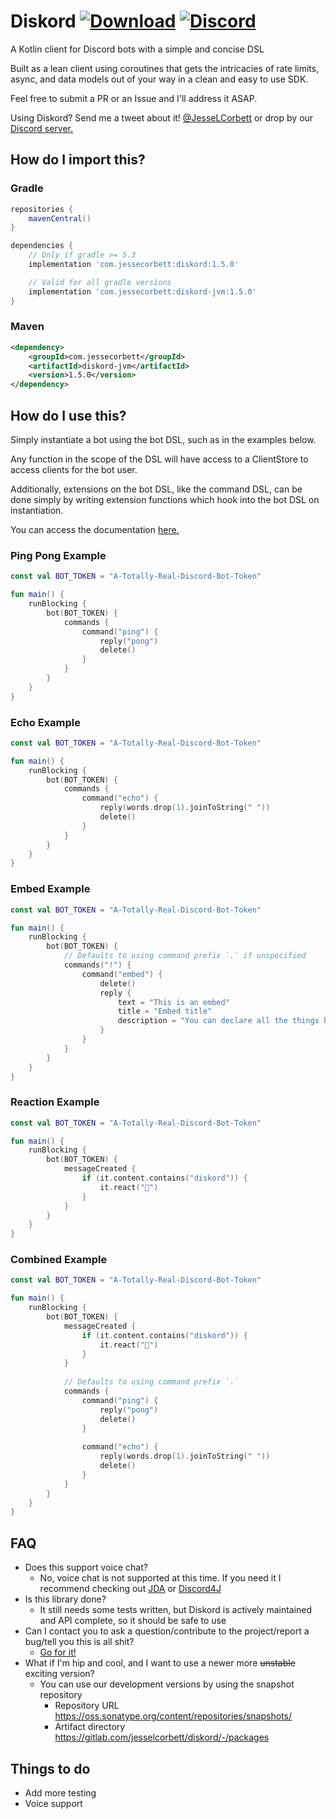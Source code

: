 # Diskord [![Download](https://api.bintray.com/packages/jessecorbett/diskord/diskord/images/download.svg)](https://bintray.com/jessecorbett/diskord/diskord/_latestVersion) [![Discord](https://img.shields.io/discord/424046347428167688.svg?style=flat-square)](https://discord.gg/UPTWsZ5)

A Kotlin client for Discord bots with a simple and concise DSL

Built as a lean client using coroutines that gets the intricacies of rate limits, async, and data models out of your way in a clean and easy to use SDK.

Feel free to submit a PR or an Issue and I'll address it ASAP.

Using Diskord? Send me a tweet about it! [@JesseLCorbett](https://twitter.com/JesseLCorbett) or drop by our [Discord server.](https://discord.gg/UPTWsZ5)

## How do I import this?

### Gradle
```groovy
repositories {
    mavenCentral()
}

dependencies {
    // Only if gradle >= 5.3
    implementation 'com.jessecorbett:diskord:1.5.0'

    // Valid for all gradle versions
    implementation 'com.jessecorbett:diskord-jvm:1.5.0'
}
```

### Maven
```xml
<dependency>
    <groupId>com.jessecorbett</groupId>
    <artifactId>diskord-jvm</artifactId>
    <version>1.5.0</version>
</dependency>
```

## How do I use this?

Simply instantiate a bot using the bot DSL, such as in the examples below.

Any function in the scope of the DSL will have access to a ClientStore to access clients for the bot user.

Additionally, extensions on the bot DSL, like the command DSL, can be done simply by writing extension functions which hook into the bot DSL on instantiation.

You can access the documentation [here.](https://jesselcorbett.gitlab.io/diskord/diskord/)

### Ping Pong Example
```kotlin
const val BOT_TOKEN = "A-Totally-Real-Discord-Bot-Token"

fun main() {
    runBlocking {
        bot(BOT_TOKEN) {
            commands {
                command("ping") {
                    reply("pong")
                    delete()
                }
            }
        }
    }
}
```

### Echo Example
```kotlin
const val BOT_TOKEN = "A-Totally-Real-Discord-Bot-Token"

fun main() {
    runBlocking {
        bot(BOT_TOKEN) {
            commands {
                command("echo") {
                    reply(words.drop(1).joinToString(" "))
                    delete()
                }
            }
        }
    }
}
```

### Embed Example
```kotlin
const val BOT_TOKEN = "A-Totally-Real-Discord-Bot-Token"

fun main() {
    runBlocking {
        bot(BOT_TOKEN) {
            // Defaults to using command prefix `.` if unspecified
            commands("!") {
                command("embed") {
                    delete()
                    reply {
                        text = "This is an embed"
                        title = "Embed title"
                        description = "You can declare all the things here"
                    }
                }
            }
        }
    }
}
```

### Reaction Example
```kotlin
const val BOT_TOKEN = "A-Totally-Real-Discord-Bot-Token"

fun main() {
    runBlocking {
        bot(BOT_TOKEN) {
            messageCreated {
                if (it.content.contains("diskord")) {
                    it.react("💯")
                }
            }
        }
    }
}
```

### Combined Example
```kotlin
const val BOT_TOKEN = "A-Totally-Real-Discord-Bot-Token"

fun main() {
    runBlocking {
        bot(BOT_TOKEN) {
            messageCreated {
                if (it.content.contains("diskord")) {
                    it.react("💯")
                }
            }
            
            // Defaults to using command prefix `.`
            commands {
                command("ping") {
                    reply("pong")
                    delete()
                }
                    
                command("echo") {
                    reply(words.drop(1).joinToString(" "))
                    delete()
                }            
            }
        }
    }
}
```

## FAQ
* Does this support voice chat?
    * No, voice chat is not supported at this time. If you need it I recommend checking out [JDA](https://github.com/DV8FromTheWorld/JDA) or [Discord4J](https://github.com/Discord4J/Discord4J)
* Is this library done?
    * It still needs some tests written, but Diskord is actively maintained and API complete, so it should be safe to use
* Can I contact you to ask a question/contribute to the project/report a bug/tell you this is all shit?
    * [Go for it!](https://discord.gg/UPTWsZ5)
* What if I'm hip and cool, and I want to use a newer more ~~unstable~~ exciting version?
    * You can use our development versions by using the snapshot repository
        * Repository URL https://oss.sonatype.org/content/repositories/snapshots/
        * Artifact directory https://gitlab.com/jesselcorbett/diskord/-/packages

## Things to do
- Add more testing
- Voice support
